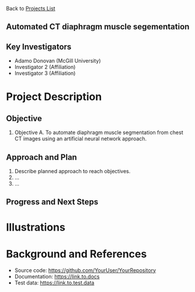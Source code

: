 Back to [Projects List](../../README.md#ProjectsList)

## Automated CT diaphragm muscle segementation

## Key Investigators
- Adamo Donovan (McGill University) 
- Investigator 2 (Affiliation) 
- Investigator 3 (Affiliation)

# Project Description
<!-- Manual diaphragm segmentation requires 2 hours per left hemi-diaphragm for a trained rater. 
Previous automated methods of CT diaphragm segmentation, have relied on using a priori anatomical 
knowledge (i.e. the lower surface of the lungs as a diaphragmatic landmark), mathematical models, and other 
assumptions in order to segment the diaphragm, which was then compared to the gold standard manual 
segmentation performed by expert radiologists. This method outputed measures of diaphragm distances, 
surface area, and curvature.
Our method would be the first to use the gold standard method of over 300 manual and direct diaphragmatic 
segmentations to train an artificial intelligence and neural network that would  create a three-dimensional model 
of the left hemi-diaphragm with measures of density, volume, and dome height.   --> 

## Objective
1. Objective A. To automate diaphragm muscle segmentation from chest CT images using an artificial neural 
network approach.

## Approach and Plan

1. Describe planned approach to reach objectives.
1. ...
1. ...

## Progress and Next Steps

<!--Describe progress and next steps in a few bullet points as you are making progress.-->

# Illustrations

<!--Add pictures and links to videos that demonstrate what has been accomplished.-->

<!--![Description of picture](Example2.jpg)-->

<!--![Some more images](Example2.jpg)-->

# Background and References

<!--Use this space for information that may help people better understand your project, like links to papers, source code, or data.-->

- Source code: https://github.com/YourUser/YourRepository
- Documentation: https://link.to.docs
- Test data: https://link.to.test.data

